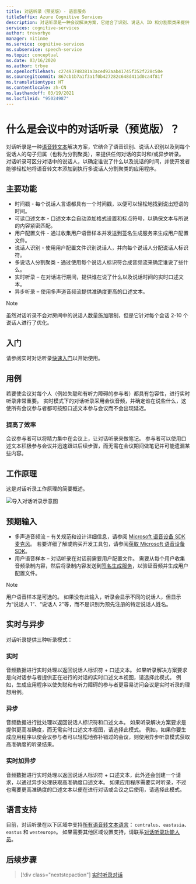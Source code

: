 ```yaml
---
title: 对话听录（预览版）- 语音服务
titleSuffix: Azure Cognitive Services
description: 对话听录是一种会议解决方案，它结合了识别、说话人 ID 和分割聚类来提供任何对话的听录。
services: cognitive-services
author: trevorbye
manager: nitinme
ms.service: cognitive-services
ms.subservice: speech-service
ms.topic: conceptual
ms.date: 03/16/2020
ms.author: trbye
ms.openlocfilehash: c27493748381a3aced92aab41745f352f228c50e
ms.sourcegitcommit: 867cb1b7a1f3a1f0b427282c648d411d0ca4f81f
ms.translationtype: HT
ms.contentlocale: zh-CN
ms.lasthandoff: 03/19/2021
ms.locfileid: "95024987"
---
```

# <a name="what-is-conversation-transcription-in-meetings-preview"></a>什么是会议中的对话听录（预览版）？

对话听录是一种[语音转文本](speech-to-text.md)解决方案，它结合了语音识别、说话人识别以及到每个说话人的句子归属（也称为分割聚类），来提供任何对话的实时和/或异步听录。 对话听录可区分对话中的说话人，以确定谁说了什么以及说话的时间，并使开发者能够轻松地将语音转文本添加到执行多说话人分割聚类的应用程序。

## <a name="key-features"></a>主要功能

- 时间戳 - 每个说话人言语都具有一个时间戳，以便可以轻松地找到说出短语的时间。
- 可读口述文本 - 口述文本会自动添加格式设置和标点符号，以确保文本与所说的内容紧密匹配。
- 用户配置文件 - 通过收集用户语音样本并发送到签名生成服务来生成用户配置文件。
- 说话人识别 - 使用用户配置文件识别说话人，并向每个说话人分配说话人标识符。
- 多说话人分割聚类 - 通过使用每个说话人标识符合成音频流来确定谁说了些什么。
- 实时听录 – 在对话进行期间，提供谁在说了什么以及说话时间的实时口述文本。
- 异步听录 – 使用多声道音频流提供准确度更高的口述文本。

> [!NOTE]
> 虽然对话听录不会对房间中的说话人数量施加限制，但是它针对每个会话 2-10 个说话人进行了优化。

## <a name="get-started"></a>入门

请参阅实时对话听录[快速入门](how-to-use-conversation-transcription.md)以开始使用。

## <a name="use-cases"></a>用例

若要使会议对每个人（例如失聪和有听力障碍的参与者）都具有包容性，进行实时听录非常重要。 实时模式下的对话听录采用会议音频，并确定谁在说些什么，这使所有会议参与者都可按照口述文本参与会议而不会出现延迟。

### <a name="improved-efficiency"></a>提高了效率

会议参与者可以将精力集中在会议上，让对话听录来做笔记。 参与者可以使用口述文本积极参与会议并迅速跟进后续步骤，而无需在会议期间做笔记并可能遗漏某些内容。

## <a name="how-it-works"></a>工作原理

这是对话听录工作原理的简要概述。

![导入对话听录示意图](media/scenarios/conversation-transcription-service.png)

## <a name="expected-inputs"></a>预期输入

- 多声道音频流 – 有关规范和设计详细信息，请参阅 [Microsoft 语音设备 SDK 麦克风](./speech-devices-sdk-microphone.md)。 若要详细了解或购买开发工具包，请参阅[获取 Microsoft 语音设备 SDK](./get-speech-devices-sdk.md)。
- 用户语音样本 – 对话听录在对话前需要用户配置文件。 需要从每个用户收集音频录制内容，然后将录制内容发送到[签名生成服务](https://aka.ms/cts/signaturegenservice)，以验证音频并生成用户配置文件。

> [!NOTE]
> 用户语音样本是可选的。 如果没有此输入，听录会显示不同的说话人，但显示为“说话人 1”、“说话人 2”等，而不是识别为预先注册的特定说话人姓名。


## <a name="real-time-vs-asynchronous"></a>实时与异步

对话听录提供三种听录模式：

### <a name="real-time"></a>实时

音频数据进行实时处理以返回说话人标识符 + 口述文本。 如果听录解决方案要求是向对话参与者提供正在进行的对话的实时口述文本视图，请选择此模式。 例如，生成应用程序以使失聪和有听力障碍的参与者更容易访问会议是实时听录的理想用例。

### <a name="asynchronous"></a>异步

音频数据进行批处理以返回说话人标识符和口述文本。 如果听录解决方案要求是提供更高准确度，而无需实时口述文本视图，请选择此模式。 例如，如果你要生成应用程序以使会议参与者可以轻松地弥补错过的会议，则使用异步听录模式获取高准确度的听录结果。

### <a name="real-time-plus-asynchronous"></a>实时加异步

音频数据进行实时处理以返回说话人标识符 + 口述文本，此外还会创建一个请求，以通过异步处理获取高准确度口述文本。 如果应用程序需要实时听录，不过也需要更高准确度的口述文本以便在进行对话或会议之后使用，请选择此模式。

## <a name="language-support"></a>语言支持

目前，对话听录在以下区域中支持[所有语音转文本语言](language-support.md#speech-to-text)： `centralus`、`eastasia`、`eastus` 和 `westeurope`。 如果需要其他区域设置支持，请联系[对话听录功能人员](mailto:CTSFeatureCrew@microsoft.com)。

## <a name="next-steps"></a>后续步骤

> [!div class="nextstepaction"]
> [实时听录对话](how-to-use-conversation-transcription.md)